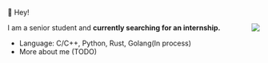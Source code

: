 👻 Hey!
<!-- <img align="right" src="https://github-readme-stats-one-bice.vercel.app/api?username=coldinke&show_icons=true&include_all_commits=true&count_private=true&role=OWNER,ORGANIZATION_MEMBER,COLLABORATOR" /> -->

<img align="right" src="https://github-readme-stats.vercel.app/api?username=coldinke&show_icons=true&theme=radical" />

I am a senior student 
and <b>currently searching for an internship.</b>

- Language: C/C++, Python, Rust, Golang(In process)
- More about me (TODO)

<!--
**coldinke/coldinke** is a ✨ _special_ ✨ repository because its `README.md` (this file) appears on your GitHub profile.

Here are some ideas to get you started:

- 🔭 I’m currently working on ...
- 🌱 I’m currently learning ...
- 👯 I’m looking to collaborate on ...
- 🤔 I’m looking for help with ...
- 💬 Ask me about ...
- 📫 How to reach me: ...
- 😄 Pronouns: ...
- ⚡ Fun fact: ...
-->


